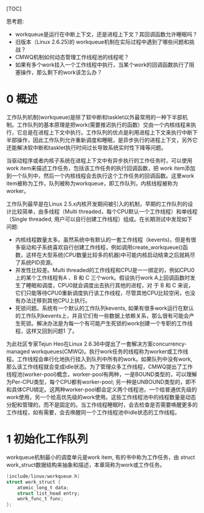 [TOC]

思考题:

- workqueue是运行在中断上下文，还是进程上下文？其回调函数允许睡眠吗？
- 旧版本（Linux 2.6.25)的 workqueue机制在实际过程中遇到了哪些问题和挑战？
- CMWQ机制如何动态管理工作线程池的线程呢？
- 如果有多个work挂入一个工作线程中执行，当某个work的回调函数执行了阻塞操作，那么剩下的work该怎么办？

# 0 概述

工作队列机制(workqueue)是除了软中断和tasklet以外最常用的一种下半部机制。工作队列的基本原理是把work(需要推迟执行的函数）交由一个内核线程来执行，它总是在进程上下文中执行。工作队列的优点是利用进程上下文来执行中断下半部操作，因此工作队列允许重新调度和睡眠，是异步执行的进程上下文，另外它还能解决软中断和tasklet执行时间过长导致系统实时性下降等问题。

当驱动程序或者内核子系统在进程上下文中有异步执行的工作任务时，可以使用work item来描述工作任务，包括该工作任务的执行回调函数，把 work item添加到一个队列中，然后一个内核线程会去执行这个工作任务的回调函数。这里work item被称为工作，队列被称为workqueue，即工作队列，内核线程被称为worker。

工作队列最早是在Linux 2.5.x内核开发期间被引入的机制，早期的工作队列的设计比较简单，由多线程（Multi threaded，每个CPU默认一个工作线程）和单线程（Single threaded, 用户可以自行创建工作线程）组成。在长期测试中发现如下问题:

- 内核线程数量太多。虽然系统中有默认的一套工作线程（kevents)，但是有很多驱动和子系统喜欢自行创建工作线程，例如调用create\_workqueue()函数，这样在大型系统(CPU数量比较多的机器)中可能内核启动结束之后就耗尽了系统PID资源。
- 并发性比较差。Multi threaded的工作线程和CPU是一一绑定的，例如CPU0上的某个工作线程有A 、B 和 C 三个work。假设执行work A上回调函数时发生了睡眠和调度，CPU0就会调度出去执行其他的进程，对 于 B 和 C 来说，它们只能等待CPU0重新调度执行该工作线程，尽管其他CPU比较空闲，也没有办法迁移到其他CPU上执行。
- 死锁问题。系统有一个默认的工作队列kevents, 如果有很多work运行在默认的工作队列kevents上，并且它们有一些数据上依赖关系，那么很有可能会产生死锁。解决办法是为每一个有可能产生死锁的work创建一个专职的工作线程，这样又回到问题1 了。

为此社区专家Tejun Heo在Linux 2.6.36中提出了一套解决方案concurrency\-managed workqueues(CMWQ)。执行work任务的线程称为worker或工作线程。工作线程会串行化地执行挂入到队列中所有的work。如果队列中没有work, 那么该工作线程就会变成idle状态。为了管理众多工作线程，CMWQ提出了工作线程池(worker\-pool)概念，worker\-pool有两种，一是BOUND类型的，可以理解为Per\-CPU类型，每个CPU都有worker\-pool; 另一种是UNBOUND类型的，即不和具体CPU绑定。这两种worker\-pool都会定义两个线程池，一个给普通优先级的work使用，另一个给高优先级的work使用。这些工作线程池中的线程数量是动态分配和管理的，而不是固定的。当工作线程睡眠时，会去检查是否需要唤醒更多的工作线程，如有需要，会去唤醒同一个工作线程池中idle状态的工作线程。

# 1 初始化工作队列

workqueue机制最小的调度单元是work item, 有的书中称为工作任务，由 struct work\_struct数据结构来抽象和描述，本章简称为work或工作任务。

```c
[include/linux/workqueue.h]
struct work_struct {
	atomic_long_t data;
	struct list_head entry;
	work_func_t func;
};
```

